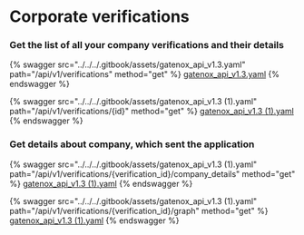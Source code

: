 # Corporate verifications

### Get the list of all your company verifications and their details

{% swagger src="../../../.gitbook/assets/gatenox_api_v1.3.yaml" path="/api/v1/verifications" method="get" %}
[gatenox_api_v1.3.yaml](../../../.gitbook/assets/gatenox_api_v1.3.yaml)
{% endswagger %}

{% swagger src="../../../.gitbook/assets/gatenox_api_v1.3 (1).yaml" path="/api/v1/verifications/{id}" method="get" %}
[gatenox_api_v1.3 (1).yaml](<../../../.gitbook/assets/gatenox_api_v1.3 (1).yaml>)
{% endswagger %}

### Get details about company, which sent the application

{% swagger src="../../../.gitbook/assets/gatenox_api_v1.3 (1).yaml" path="/api/v1/verifications/{verification_id}/company_details" method="get" %}
[gatenox_api_v1.3 (1).yaml](<../../../.gitbook/assets/gatenox_api_v1.3 (1).yaml>)
{% endswagger %}

{% swagger src="../../../.gitbook/assets/gatenox_api_v1.3 (1).yaml" path="/api/v1/verifications/{verification_id}/graph" method="get" %}
[gatenox_api_v1.3 (1).yaml](<../../../.gitbook/assets/gatenox_api_v1.3 (1).yaml>)
{% endswagger %}
